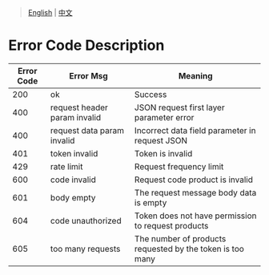 > [English](./error_code_description.md) | [中文](./error_code_description_cn.md)

# Error Code Description

| Error Code | Error Msg                    | Meaning |
| ---------- | ---------------------------- | --------------------------------------------------------- |
| 200        | ok                           | Success |
| 400        | request header param invalid | JSON request first layer parameter error |
| 400        | request data param invalid   | Incorrect data field parameter in request JSON |
| 401        | token invalid                | Token is invalid |
| 429        | rate limit                   | Request frequency limit |
| 600        | code invalid                 | Request code product is invalid |
| 601        | body empty                   | The request message body data is empty |
| 604        | code unauthorized            | Token does not have permission to request products|
| 605        | too many requests            | The number of products requested by the token is too many |